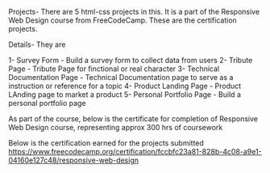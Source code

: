 Projects-
There are 5 html-css projects in this. It is a part of the Responsive Web Design course from FreeCodeCamp.
These are the certification projects.

Details-
They are 

1- Survey Form - Build a survey form to collect data from users
2- Tribute Page - Tribute Page for finctional or real character
3- Technical Documentation Page - Technical Documentation page to serve as a instruction or reference for a topic
4- Product Landing Page - Product LAnding page to market a product
5- Personal Portfolio Page - Build a personal portfolio page

As part of the course, below is the certificate for completion of Responsive Web Design course, representing approx 300 hrs of coursework

Below is the certification earned for the projects submitted
https://www.freecodecamp.org/certification/fccbfc23a81-828b-4c08-a9e1-04160e127c48/responsive-web-design
